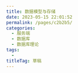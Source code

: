 ```yaml
---
title: 数据模型与存储
date: 2023-05-15 22:01:52
permalink: /pages/c2b2b5/
categories: 
  - 服务端
  - 数据库
  - 数据库理论
tags: 
  - 
titleTag: 草稿
---
```

